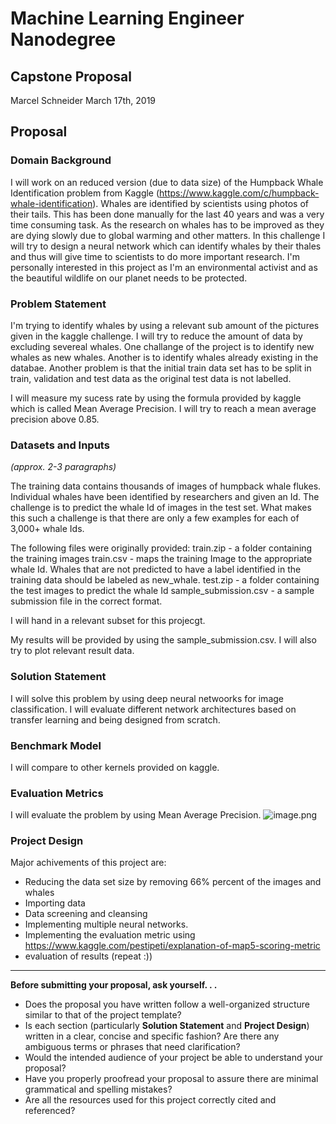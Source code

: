 
# Machine Learning Engineer Nanodegree
## Capstone Proposal
Marcel Schneider
March 17th, 2019

## Proposal

### Domain Background
I will work on an reduced version (due to data size) of the Humpback Whale Identification problem from Kaggle (https://www.kaggle.com/c/humpback-whale-identification). 
Whales are identified by scientists using photos of their tails. This has been done manually for the last 40 years and was a very time consuming task. As the research on whales has to be improved as they are dying slowly due to global warming and other matters. 
In this challenge I will try to design a neural network which can identify whales by their thales and thus will give time to scientists to do more important research.
I'm personally interested in this project as I'm an environmental activist and as the beautiful wildlife on our planet needs to be protected.

### Problem Statement
I'm trying to identify whales by using a relevant sub amount of the pictures given in the kaggle challenge. I will try to reduce the amount of data by excluding severeal whales. 
One challange of the project is to identify new whales as new whales. Another is to identify whales already existing in the databae. Another problem is that the initial train data set has to be split in train, validation and test data as the original test data is not labelled.

I will measure my sucess rate by using the formula provided by kaggle which is called Mean Average Precision. I will try to reach a mean average precision above 0.85.

### Datasets and Inputs
_(approx. 2-3 paragraphs)_


The training data contains thousands of images of humpback whale flukes. Individual whales have been identified by researchers and given an Id. The challenge is to predict the whale Id of images in the test set. What makes this such a challenge is that there are only a few examples for each of 3,000+ whale Ids.

The following files were originally provided:
train.zip - a folder containing the training images
train.csv - maps the training Image to the appropriate whale Id. Whales that are not predicted to have a label identified in the training data should be labeled as new_whale.
test.zip - a folder containing the test images to predict the whale Id
sample_submission.csv - a sample submission file in the correct format.

I will hand in a relevant subset for this projecgt.

My results will be provided by using the sample_submission.csv. I will also try to plot relevant result data.

### Solution Statement
I will solve this problem by using deep neural netwoorks for image classification. I will evaluate different network architectures based on transfer learning and being designed from scratch.

### Benchmark Model
I will compare to other kernels provided on kaggle. 

### Evaluation Metrics
I will evaluate the problem by using Mean Average Precision.
![image.png](attachment:image.png)

### Project Design
Major achivements of this project are:
- Reducing the data set size by removing 66% percent of the images and whales
- Importing data 
- Data screening and cleansing 
- Implementing multiple neural networks.
- Implementing the evaluation metric using https://www.kaggle.com/pestipeti/explanation-of-map5-scoring-metric
- evaluation of results
(repeat :))

-----------

**Before submitting your proposal, ask yourself. . .**

- Does the proposal you have written follow a well-organized structure similar to that of the project template?
- Is each section (particularly **Solution Statement** and **Project Design**) written in a clear, concise and specific fashion? Are there any ambiguous terms or phrases that need clarification?
- Would the intended audience of your project be able to understand your proposal?
- Have you properly proofread your proposal to assure there are minimal grammatical and spelling mistakes?
- Are all the resources used for this project correctly cited and referenced?


```python

```


```python

```
